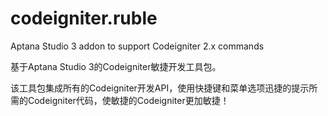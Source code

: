 codeigniter.ruble
=================

Aptana Studio 3 addon to support Codeigniter 2.x commands

基于Aptana Studio 3的Codeigniter敏捷开发工具包。

该工具包集成所有的Codeigniter开发API，使用快捷键和菜单选项迅捷的提示所需的Codeigniter代码，使敏捷的Codeigniter更加敏捷！